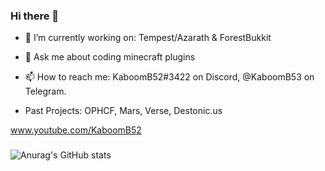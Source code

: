 ### Hi there 👋

- 🔭 I’m currently working on: Tempest/Azarath & ForestBukkit
- 💬 Ask me about coding minecraft plugins
- 📫 How to reach me: KaboomB52#3422 on Discord, @KaboomB53 on Telegram.

- Past Projects: OPHCF, Mars, Verse, Destonic.us

www.youtube.com/KaboomB52
###
![Anurag's GitHub stats](https://github-readme-stats.vercel.app/api?username=KaboomB52&show_icons=true&theme=cobalt)

